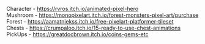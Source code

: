 Character - https://rvros.itch.io/animated-pixel-hero <br />
Mushroom - https://monopixelart.itch.io/forest-monsters-pixel-art/purchase <br />
Forest - https://aamatniekss.itch.io/free-pixelart-platformer-tileset <br />
Chests - https://crumpaloo.itch.io/15-ready-to-use-chest-animations <br />
PickUps - https://greatdocbrown.itch.io/coins-gems-etc <br />
